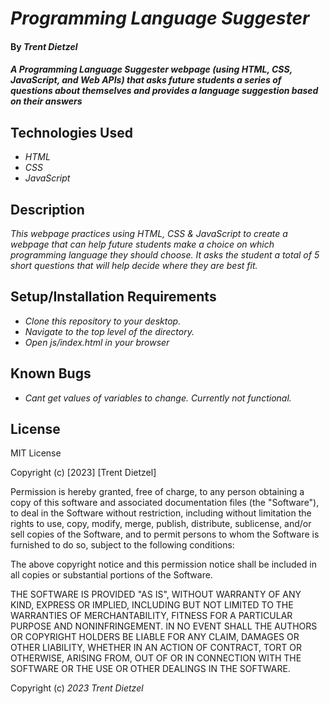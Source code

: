# _Programming Language Suggester_

#### By _**Trent Dietzel**_

#### _A Programming Language Suggester webpage (using HTML, CSS, JavaScript, and Web APIs) that asks future students a series of questions about themselves and provides a language suggestion based on their answers_

## Technologies Used

* _HTML_
* _CSS_
* _JavaScript_

## Description

_This webpage practices using HTML, CSS & JavaScript to create a webpage that can help future students make a choice on which programming language they should choose. It asks the student a total of 5 short questions that will help decide where they are best fit._

## Setup/Installation Requirements

* _Clone this repository to your desktop._
* _Navigate to the top level of the directory._
* _Open js/index.html in your browser_

## Known Bugs

* _Cant get values of variables to change. Currently not functional._

## License

MIT License

Copyright (c) [2023] [Trent Dietzel]

Permission is hereby granted, free of charge, to any person obtaining a copy
of this software and associated documentation files (the "Software"), to deal
in the Software without restriction, including without limitation the rights
to use, copy, modify, merge, publish, distribute, sublicense, and/or sell
copies of the Software, and to permit persons to whom the Software is
furnished to do so, subject to the following conditions:

The above copyright notice and this permission notice shall be included in all
copies or substantial portions of the Software.

THE SOFTWARE IS PROVIDED "AS IS", WITHOUT WARRANTY OF ANY KIND, EXPRESS OR
IMPLIED, INCLUDING BUT NOT LIMITED TO THE WARRANTIES OF MERCHANTABILITY,
FITNESS FOR A PARTICULAR PURPOSE AND NONINFRINGEMENT. IN NO EVENT SHALL THE
AUTHORS OR COPYRIGHT HOLDERS BE LIABLE FOR ANY CLAIM, DAMAGES OR OTHER
LIABILITY, WHETHER IN AN ACTION OF CONTRACT, TORT OR OTHERWISE, ARISING FROM,
OUT OF OR IN CONNECTION WITH THE SOFTWARE OR THE USE OR OTHER DEALINGS IN THE
SOFTWARE.

Copyright (c) _2023_ _Trent Dietzel_